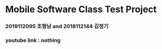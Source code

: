 # Mobile Software Class Test Project
### 2019112095 조형남 and 2018112144 김정기
### youtube link : nothing
